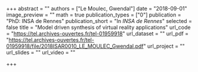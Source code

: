 +++
abstract = ""
authors = ["Le Moulec, Gwendal"]
date = "2018-09-01"
image_preview = ""
math = true
publication_types = ["0"]
publication = "PhD: INSA de Rennes"
publication_short = "In *INSA de Rennes*"
selected = false
title = "Model driven synthesis of virtual reality applications"
url_code = "https://tel.archives-ouvertes.fr/tel-01959918"
url_dataset = ""
url_pdf = "https://tel.archives-ouvertes.fr/tel-01959918/file/2018ISAR0010_LE_MOULEC_Gwendal.pdf"
url_project = ""
url_slides = ""
url_video = ""

+++
